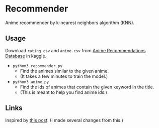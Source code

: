 # Recommender

Anime recommender by k-nearest neighbors algorithm (KNN).

## Usage

Download `rating.csv` and `anime.csv`
from [Anime Recommendations Database](https://www.kaggle.com/CooperUnion/anime-recommendations-database) in kaggle.

- `python3 recommender.py`
  + Find the animes similar to the given anime.
  + (It takes a few minutes to train the model.)
- `python3 anime.py`
  + Find the ids of animes that contain the given keyword in the title.
  + (This is meant to help you find anime ids.)


## Links

Inspired by [this post](https://www.codexa.net/collaborative-filtering-k-nearest-neighbor/). (I made several changes from this.)
